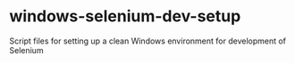 windows-selenium-dev-setup
==========================

Script files for setting up a clean Windows environment for development of Selenium